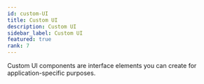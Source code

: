 ```yaml
---
id: custom-UI
title: Custom UI
description: Custom UI
sidebar_label: Custom UI
featured: true
rank: 7
---
```

 
Custom UI components are interface elements you can create for application-specific purposes.
